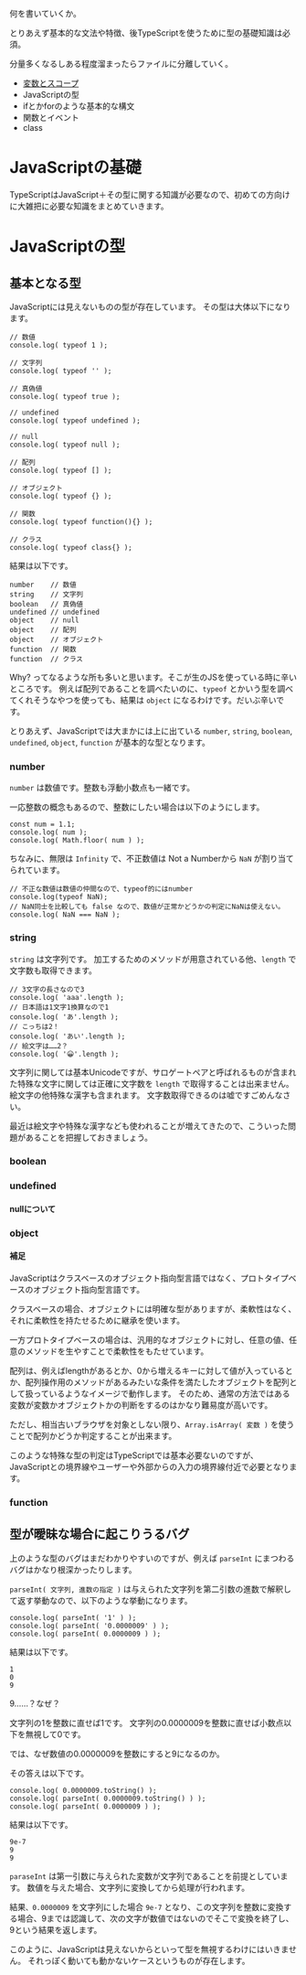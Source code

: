 何を書いていくか。

とりあえず基本的な文法や特徴、後TypeScriptを使うために型の基礎知識は必須。

分量多くなるしある程度溜まったらファイルに分離していく。

* [変数とスコープ](./Variable.md)
* JavaScriptの型
* ifとかforのような基本的な構文
* 関数とイベント
* class

# JavaScriptの基礎

TypeScriptはJavaScript＋その型に関する知識が必要なので、初めての方向けに大雑把に必要な知識をまとめていきます。

# JavaScriptの型

## 基本となる型

JavaScriptには見えないものの型が存在しています。
その型は大体以下になります。


```
// 数値
console.log( typeof 1 );

// 文字列
console.log( typeof '' );

// 真偽値
console.log( typeof true );

// undefined
console.log( typeof undefined );

// null
console.log( typeof null );

// 配列
console.log( typeof [] );

// オブジェクト
console.log( typeof {} );

// 関数
console.log( typeof function(){} );

// クラス
console.log( typeof class{} );
```

結果は以下です。

```
number    // 数値
string    // 文字列
boolean   // 真偽値
undefined // undefined
object    // null
object    // 配列
object    // オブジェクト
function  // 関数
function  // クラス
```

Why? ってなるような所も多いと思います。そこが生のJSを使っている時に辛いところです。
例えば配列であることを調べたいのに、`typeof` とかいう型を調べてくれそうなやつを使っても、結果は `object` になるわけです。だいぶ辛いです。

とりあえず、JavaScriptでは大まかには上に出ている `number`, `string`, `boolean`, `undefined`, `object`, `function` が基本的な型となります。

### number

`number` は数値です。整数も浮動小数点も一緒です。

一応整数の概念もあるので、整数にしたい場合は以下のようにします。

```
const num = 1.1;
console.log( num );
console.log( Math.floor( num ) );
```

ちなみに、無限は `Infinity` で、不正数値は Not a Numberから `NaN` が割り当てられています。

```
// 不正な数値は数値の仲間なので、typeof的にはnumber
console.log(typeof NaN);
// NaN同士を比較しても false なので、数値が正常かどうかの判定にNaNは使えない。
console.log( NaN === NaN );
```

### string

`string` は文字列です。
加工するためのメソッドが用意されている他、`length` で文字数も取得できます。


```
// 3文字の長さなので3
console.log( 'aaa'.length );
// 日本語は1文字1換算なので1
console.log( 'あ'.length );
// こっちは2！
console.log( 'あい'.length );
// 絵文字は……2？
console.log( '😀'.length );
```

文字列に関しては基本Unicodeですが、サロゲートペアと呼ばれるものが含まれた特殊な文字に関しては正確に文字数を `length` で取得することは出来ません。
絵文字の他特殊な漢字も含まれます。
文字数取得できるのは嘘ですごめんなさい。

最近は絵文字や特殊な漢字なども使われることが増えてきたので、こういった問題があることを把握しておきましょう。

### boolean

### undefined

#### nullについて

### object

#### 補足

JavaScriptはクラスベースのオブジェクト指向型言語ではなく、プロトタイプベースのオブジェクト指向型言語です。

クラスベースの場合、オブジェクトには明確な型がありますが、柔軟性はなく、それに柔軟性を持たせるために継承を使います。

一方プロトタイプベースの場合は、汎用的なオブジェクトに対し、任意の値、任意のメソッドを生やすことで柔軟性をもたせています。

配列は、例えばlengthがあるとか、0から増えるキーに対して値が入っているとか、配列操作用のメソッドがあるみたいな条件を満たしたオブジェクトを配列として扱っているようなイメージで動作します。
そのため、通常の方法ではある変数が変数かオブジェクトかの判断をするのはかなり難易度が高いです。

ただし、相当古いブラウザを対象としない限り、`Array.isArray( 変数 )` を使うことで配列かどうか判定することが出来ます。

このような特殊な型の判定はTypeScriptでは基本必要ないのですが、JavaScriptとの境界線やユーザーや外部からの入力の境界線付近で必要となります。

### function

## 型が曖昧な場合に起こりうるバグ

上のような型のバグはまだわかりやすいのですが、例えば `parseInt` にまつわるバグはかなり根深かったりします。

`parseInt( 文字列, 進数の指定 )` は与えられた文字列を第二引数の進数で解釈して返す挙動なので、以下のような挙動になります。

```
console.log( parseInt( '1' ) );
console.log( parseInt( '0.0000009' ) );
console.log( parseInt( 0.0000009 ) );
```

結果は以下です。

```
1
0
9
```

9……？なぜ？

文字列の1を整数に直せば1です。
文字列の0.0000009を整数に直せば小数点以下を無視して0です。

では、なぜ数値の0.0000009を整数にすると9になるのか。

その答えは以下です。

```
console.log( 0.0000009.toString() );
console.log( parseInt( 0.0000009.toString() ) );
console.log( parseInt( 0.0000009 ) );
```

結果は以下です。

```
9e-7
9
9
```

`paraseInt` は第一引数に与えられた変数が文字列であることを前提としています。
数値を与えた場合、文字列に変換してから処理が行われます。

結果`、0.0000009` を文字列にした場合 `9e-7` となり、この文字列を整数に変換する場合、9までは認識して、次の文字が数値ではないのでそこで変換を終了し、9という結果を返します。

このように、JavaScriptは見えないからといって型を無視するわけにはいきません。
それっぽく動いても動かないケースというものが存在します。



